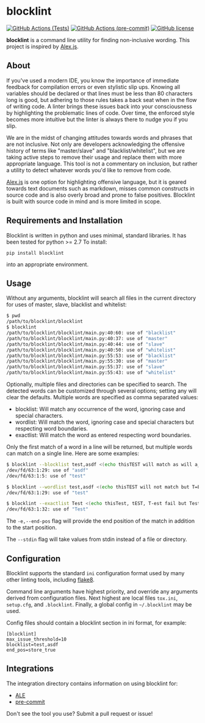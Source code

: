# blocklint
[![GitHub Actions (Tests)](https://github.com/PrincetonUniversity/blocklint/workflows/ToxTests/badge.svg)](https://github.com/PrincetonUniversity/blocklint)
[![GitHub Actions (pre-commit)](https://github.com/PrincetonUniversity/blocklint/workflows/pre-commit/badge.svg)](https://github.com/PrincetonUniversity/blocklint)
[![GitHub license](https://img.shields.io/github/license/PrincetonUniversity/blocklint)](https://github.com/PrincetonUniversity/blocklint/blob/master/LICENSE)

**blocklint** is a command line utility for finding non-inclusive wording.
This project is inspired by [Alex.js](https://alexjs.com).

## About
If you've used a modern IDE, you know the importance of immediate feedback
for compilation errors or even stylistic slip ups.  Knowing all variables
should be declared or that lines must be less than 80 characters long is good,
but adhering to those rules takes a back seat when in the flow of writing
code.  A linter brings these issues back into your consciousness by
highlighting the problematic lines of code.  Over time, the enforced style
becomes more intuitive but the linter is always there to nudge you if you slip.

We are in the midst of changing attitudes towards words and phrases that are
not inclusive. Not only are developers acknowledging the offensive history of
terms like "master/slave" and "blacklist/whitelist", but we are taking active
steps to remove their usage and replace them with more appropriate language.
This tool is not a commentary on inclusion, but rather a utility to detect
whatever words you'd like to remove from code.

[Alex.js](https://alexjs.com) is one option for highlighting offensive language,
but it is geared towards text documents such as markdown, misses common
constructs in source code and is also overly broad and prone to false
positives.  Blocklint is built with source code in mind and is more limited
in scope.

## Requirements and Installation
Blocklint is written in python and uses minimal, standard libraries.  It has
been tested for python >= 2.7  To install:

```
pip install blocklint
```
into an appropriate environment.

## Usage
Without any arguments, blocklint will search all files in the current directory
for uses of master, slave, blacklist and whitelist:
```bash
$ pwd
/path/to/blocklint/blocklint
$ blocklint
/path/to/blocklint/blocklint/main.py:40:60: use of "blacklist"
/path/to/blocklint/blocklint/main.py:40:37: use of "master"
/path/to/blocklint/blocklint/main.py:40:44: use of "slave"
/path/to/blocklint/blocklint/main.py:40:50: use of "whitelist"
/path/to/blocklint/blocklint/main.py:55:53: use of "blacklist"
/path/to/blocklint/blocklint/main.py:55:30: use of "master"
/path/to/blocklint/blocklint/main.py:55:37: use of "slave"
/path/to/blocklint/blocklint/main.py:55:43: use of "whitelist"
```

Optionally, multiple files and directories can be specified to search.  The
detected words can be customized through several options; setting any will
clear the defaults.  Multiple words are specified as comma separated values:
 - blocklist: Will match any occurrence of the word, ignoring case and special
   characters.
 - wordlist: Will match the word, ignoring case and special characters but
   respecting word boundaries.
 - exactlist: Will match the word as entered respecting word boundaries.

Only the first match of a word in a line will be returned, but multiple words
can match on a single line.  Here are some examples:
```bash
$ blocklint --blocklist test,asdf <(echo thisTEST will match as will a_S-d:F)
/dev/fd/63:1:29: use of "asdf"
/dev/fd/63:1:5: use of "test"

$ blocklint --wordlist test,asdf <(echo thisTEST will not match but T=E-ST, will)
/dev/fd/63:1:29: use of "test"

$ blocklint --exactlist Test <(echo thisTest, tEST, T-est fail but Test! matches)
/dev/fd/63:1:32: use of "Test"
```
The `-e,--end-pos` flag will provide the end position of the match in addition
to the start position.

The `--stdin` flag will take values from stdin instead of a file or directory.

## Configuration

Blocklint supports the standard `ini` configuration format used by many other
linting tools, including 
[flake8](https://flake8.pycqa.org/en/latest/user/configuration.html).

Command line arguments have highest priority, and override any arguments derived
from configuration files. Next highest are local files `tox.ini`, `setup.cfg`,
and `.blocklint`. Finally, a global config in `~/.blocklint` may be used.

Config files should contain a blocklint section in ini format, for example:

```
[blocklint]
max_issue_threshold=10
blocklist=test,asdf
end_pos=store_true
```

## Integrations
The integration directory contains information on using blocklint for:
- [ALE](https://github.com/dense-analysis/ale)
- [pre-commit](https://pre-commit.com/)

Don't see the tool you use?  Submit a pull request or issue!
